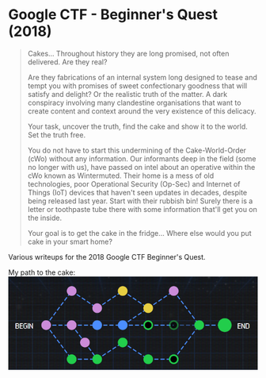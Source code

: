 # Google CTF - Beginner's Quest (2018)


> Cakes... Throughout history they are long promised, not often delivered. Are they real?
> 
> Are they fabrications of an internal system long designed to tease and tempt you with promises of sweet confectionary goodness that will satisfy and delight? Or the realistic truth of the matter. A dark conspiracy involving many clandestine organisations that want to create content and context around the very existence of this delicacy.
> 
> Your task, uncover the truth, find the cake and show it to the world. Set the truth free.
> 
> You do not have to start this undermining of the Cake-World-Order (cWo) without any information. Our informants deep in the field (some no longer with us), have passed on intel about an operative within the cWo known as Wintermuted. Their home is a mess of old technologies, poor Operational Security (Op-Sec) and Internet of Things (IoT) devices that haven't seen updates in decades, despite being released last year. Start with their rubbish bin! Surely there is a letter or toothpaste tube there with some information that'll get you on the inside.
> 
> Your goal is to get the cake in the fridge... Where else would you put cake in your smart home?

Various writeups for the 2018 Google CTF Beginner's Quest.

My path to the cake:
![path](images/path.png)